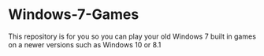 # Windows-7-Games
This repository is for you so you can play your old Windows 7 built in games on a newer versions such as Windows 10 or 8.1
